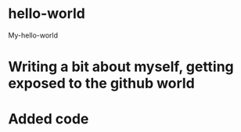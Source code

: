 # hello-world
My-hello-world
# Writing a bit about myself, getting exposed to the github world 
# Added code
